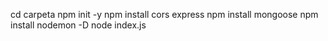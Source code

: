 cd carpeta
npm init -y
npm install cors express
npm install mongoose
npm install nodemon -D
node index.js
